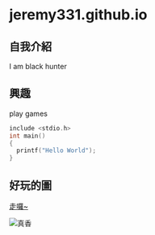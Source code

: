 # jeremy331.github.io

## 自我介紹
I am black hunter
## 興趣
play games
```C
include <stdio.h>
int main()
{
  printf("Hello World");
}
```
## 好玩的圖
[走囉~](https://www.youtube.com/?gl=TW&hl=zh-TW)

![真香](https://s1.zerochan.net/Pneuma.600.2922582.jpg)
